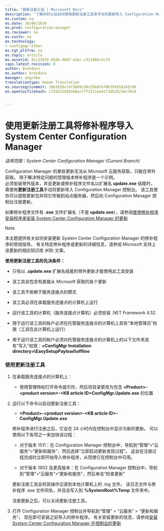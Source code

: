 ```yaml
---
title: "更新注册工具 | Microsoft Docs"
description: "了解何时以及如何使用更新注册工具来手动将更新导入 Configuration Manager 控制台。"
ms.custom: na
ms.date: 10/06/2016
ms.prod: configuration-manager
ms.reviewer: na
ms.suite: na
ms.technology:
- configmgr-other
ms.tgt_pltfrm: na
ms.topic: article
ms.assetid: 8cc13635-85d6-4b07-a3ec-c42188bc5c74
caps.latest.revision: 8
author: Brenduns
ms.author: brenduns
manager: angrobe
translationtype: Human Translation
ms.sourcegitcommit: 10b1010ccbf3889c58c55b87e70b354559243c90
ms.openlocfilehash: c729212d38168acfff3f11ea41f3d52b234c70c8


---
```

# <a name="use-the-update-registration-tool-to-import-hotfixes-to-system-center-configuration-manager"></a>使用更新注册工具将修补程序导入 System Center Configuration Manager

*适用范围：System Center Configuration Manager (Current Branch)*

Configuration Manager 的某些更新无法从 Microsoft 云服务获取，只能在带外获取。 用于解决特定问题的受限版本修补程序是一个示例。   
必须安装带外版本，并且更新或修补程序文件名以扩展名 **update.exe** 结尾时，需使用**更新注册工具**手动将更新导入 Configuration Manager 控制台。 该工具使你可以提取更新包并将它传输到站点服务器，然后向 Configuration Manager 控制台注册更新。  

 如果修补程序文件有 **.exe** 文件扩展名（不是 **update.exe**），请参阅[使用修补程序安装程序来安装 System Center Configuration Manager 的更新](../../../core/servers/manage/use-the-hotfix-installer-to-install-updates.md)  

> [!NOTE]  
>  本主题提供有关如何安装更新 System Center Configuration Manager 的修补程序的常规指导。 有关特定修补程序或更新的详细信息，请参阅 Microsoft 支持上该更新的相应知识库 (KB) 文章。  

 **使用更新注册工具的先决条件：**  

-   只有以 **.update.exe** 扩展名结尾的带外更新才能使用此工具安装  

-   该工具自包含有直接从 Microsoft 获取的各个更新  

-   该工具不依赖于服务连接点的模式  

-   该工具必须在承载服务连接点的计算机上运行  

-   运行该工具的计算机（服务连接点计算机）必须安装 .NET Framework 4.52  

-   用于运行该工具的帐户必须在托管服务连接点的计算机上具有“本地管理员”权限（工具在此计算机上运行）  

-   用于运行该工具的帐户必须对托管服务连接点的计算机上的以下文件夹具有“写入”权限：**&lt;ConfigMgr Installation directory\>\EasySetupPayload\offline**  

### <a name="to-use-the-update-registration-tool"></a>使用更新注册工具  

1.  在承载服务连接点的计算机上：  

    -   使用管理特权打开命令提示符，然后将目录更改为包含 **&lt;Product\>-&lt;product version\>-&lt;KB article ID\>ConfigMgr.Update.exe** 的位置  

2.  运行以下命令以启动更新注册工具：  

    -   **&lt;Product\>-&lt;product version\>-&lt;KB article ID\>-ConfigMgr.Update.exe**  

    修补程序进行注册之后，它会在 24 小时内在控制台中显示为新的更新。  可以使用以下各项之一来加快该过程：  

    -   对于版本 1511：在 Configuration Manager 控制台中，导航到“管理”>“云服务”>“更新和服务”，然后选择“立即启动更新发现过程”。  这会在注册过程完成时立即开始导入修补程序，从而使它在控制台中可用。  

    -   对于版本 1602 及更高版本：在 Configuration Manager 控制台中，导航到“管理”>“云服务”>“更新和服务”，然后单击“检查更新”  

    更新注册工具会将其操作记录到本地计算机上的 .log 文件。 该日志文件与修补程序 .exe 文件同名，并且会写入到 **%SystemRoot%Temp** 文件夹中。  

     注册更新之后，可以关闭更新注册工具。  

3.  打开 Configuration Manager 控制台并导航到“管理” > “云服务” > “更新和服务”。 现在即可安装之前导入的修补程序。 有关安装更新的信息，请参阅[安装 System Center Configuration Manager 在控制台的更新](../../../core/servers/manage/install-in-console-updates.md)  



<!--HONumber=Dec16_HO3-->


